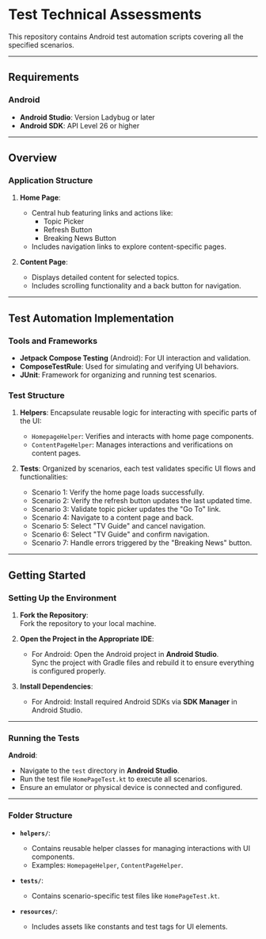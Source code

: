 # Test Technical Assessments

This repository contains Android test automation scripts covering all the specified scenarios.

---

## Requirements 

### Android
- **Android Studio**: Version Ladybug or later  
- **Android SDK**: API Level 26 or higher  
 
---

## Overview

### Application Structure
1. **Home Page**: 
   - Central hub featuring links and actions like:
     - Topic Picker
     - Refresh Button
     - Breaking News Button
   - Includes navigation links to explore content-specific pages.

2. **Content Page**:
   - Displays detailed content for selected topics.
   - Includes scrolling functionality and a back button for navigation.

---

## Test Automation Implementation

### Tools and Frameworks
- **Jetpack Compose Testing** (Android): For UI interaction and validation.
- **ComposeTestRule**: Used for simulating and verifying UI behaviors.
- **JUnit**: Framework for organizing and running test scenarios.

### Test Structure
1. **Helpers**: Encapsulate reusable logic for interacting with specific parts of the UI:
   - `HomepageHelper`: Verifies and interacts with home page components.
   - `ContentPageHelper`: Manages interactions and verifications on content pages.

2. **Tests**: Organized by scenarios, each test validates specific UI flows and functionalities:
   - Scenario 1: Verify the home page loads successfully.
   - Scenario 2: Verify the refresh button updates the last updated time.
   - Scenario 3: Validate topic picker updates the "Go To" link.
   - Scenario 4: Navigate to a content page and back.
   - Scenario 5: Select "TV Guide" and cancel navigation.
   - Scenario 6: Select "TV Guide" and confirm navigation.
   - Scenario 7: Handle errors triggered by the "Breaking News" button.

---

## Getting Started

### Setting Up the Environment
1. **Fork the Repository**:  
   Fork the repository to your local machine.

2. **Open the Project in the Appropriate IDE**:  
   - For Android: Open the Android project in **Android Studio**.   
   Sync the project with Gradle files and rebuild it to ensure everything is configured properly.

3. **Install Dependencies**:  
   - For Android: Install required Android SDKs via **SDK Manager** in Android Studio.

---

### Running the Tests
 **Android**:
   - Navigate to the `test` directory in **Android Studio**.
   - Run the test file `HomePageTest.kt` to execute all scenarios.
   - Ensure an emulator or physical device is connected and configured.

---

### Folder Structure

- **`helpers/`**:
  - Contains reusable helper classes for managing interactions with UI components.
  - Examples: `HomepageHelper`, `ContentPageHelper`.

- **`tests/`**:
  - Contains scenario-specific test files like `HomePageTest.kt`.

- **`resources/`**:
  - Includes assets like constants and test tags for UI elements.


